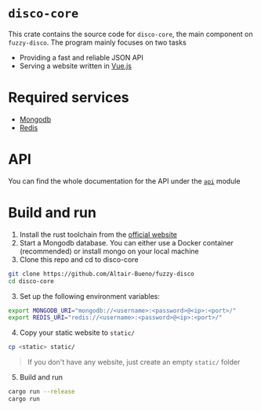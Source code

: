 # `disco-core`

<!-- cargo-sync-readme start -->

This crate contains the source code for `disco-core`, the main component on
`fuzzy-disco`. The program mainly focuses on two tasks

- Providing a fast and reliable JSON API
- Serving a website written in [Vue.js](../disco-vue)

# Required services

- [Mongodb](https://www.mongodb.com/es)
- [Redis](https://redis.io)

# API

You can find the whole documentation for the API under the [`api`](https://docs.rs/disco-core/latest/disco-core/api/)
module

# Build and run

1. Install the rust toolchain from the [official website](https://www.rust-lang.org)
2. Start a Mongodb database. You can either use a Docker container
(recommended) or install mongo on your local machine
2. Clone this repo and cd to disco-core

```bash
git clone https://github.com/Altair-Bueno/fuzzy-disco
cd disco-core
```

3. Set up the following environment variables:

```bash
export MONGODB_URI="mongodb://<username>:<password>@<ip>:<port>/"
export REDIS_URI="redis://<username>:<password>@<ip>:<port>/"
```

4. Copy your static website to `static/`
```bash
cp <static> static/
```

> If you don't have any website, just create an empty `static/` folder


5. Build and run

```bash
cargo run --release
cargo run
```

<!-- cargo-sync-readme end -->

